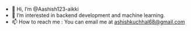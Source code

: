 - 👋 Hi, I’m @Aashish123-aikki
- 👀 I’m interested in backend development and machine learning.
- 📫 How to reach me : You can email me at ashishkuchhal68@gmail.com

<!---
Aashish123-aikki/Aashish123-aikki is a ✨ special ✨ repository because its `README.md` (this file) appears on your GitHub profile.
You can click the Preview link to take a look at your changes.
--->
